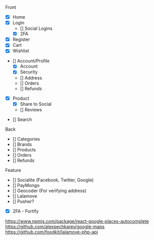 Front
- [x] Home
- [x] Login
    - [] Social Logins
    - [x] 2FA 
- [x] Register
- [x] Cart
- [x] Wishlist
- [] Account/Profile
    - [x] Account
    - [x] Security
    - [] Address
    - [] Orders
    - [] Refunds
- [x] Product
    - [x] Share to Social
    - [] Reviews 
- [] Search

Back
- [] Categories
- [] Brands 
- [] Products
- [] Orders
- [] Refunds

Feature
- [] Socialite (Facebook, Twitter, Google)
- [] PayMongo
- [] Geocoder (For verifying address)
- [] Lalamove
- [] Pusher?
- [x] 2FA - Fortify

https://www.npmjs.com/package/react-google-places-autocomplete
https://github.com/alexpechkarev/google-maps
https://github.com/foodkit/lalamove-php-api